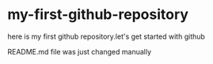 # my-first-github-repository
here is my first github repository.let's get started with github

README.md file was just changed manually
